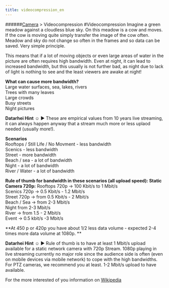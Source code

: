 ```yaml
---
title: videocompression_en
---
```

######[Camera](/restreamer/wiki/cameratechnology_en.html) > Videocompression
#Videocompression
Imagine a green meadow against a cloudless blue sky. On this meadow is a cow and moves. If the cow is moving quite simply transfer the image of the cow often. Meadow and sky do not change so often in the frames and so data can be saved. Very simple principle.

This means that if a lot of moving objects or even large areas of water in the picture are often requires high bandwidth. Even at night, it can lead to increased bandwidth, but this usually is not further bad, as night due to lack of light is nothing to see and the least viewers are awake at night!

**What can cause more bandwidth?**  
Large water surfaces, sea, lakes, rivers  
Trees with many leaves   
Large crowds  
Busy streets  
Night pictures  

**Datarhei Hint** ☺ ► These are empirical values from 10 years live streaming, it can always happen anyway that a stream much more or less uplaod needed (usually more!).  

**Scenarios**  
Rooftops / Still Life / No Movment - less bandwidth  
Scenics - less bandwidth  
Street - more bandwidth  
Beach / sea - a lot of bandwidth  
Night - a lot of bandwidth  
River / Water - a lot of bandwidth  

**Rule of thumb for bandwidth in these scenarios (all upload speed): Static Camera 720p:**
Rooftops 720p → 100 Kbit/s to 1 Mbit/s  
Scenics 720p → 0.5 Kbit/s - 1.2 Mbit/s  
Street 720p → from 0.5 Kbit/s - 2 Mbit/s  
Beach / Sea → from 2-3 Mbit/s  
Night from 2-3 Mbit/s  
River → from 1.5 - 2 Mbit/s  
Event → 0.5 kbit/s -3 Mbit/s  

**At 450 p or 420p you have about 1/2 less data volume - expected 2-4 times more data volume at 1080p.  **

**Datarhei Hint** ☺ ► Rule of thumb is to have at least 1 Mbit/s upload available for a static network camera with 720p Stream. 1080p playing in live streaming currently no major role since the audience side is often (even on mobile devices via mobile network) to cope with the high bandwidths. For PTZ cameras, we recommend you at least. 1-2 Mbit/s upload to have available.  

For the more interested of you information on 
<a href="https://en.wikipedia.org/wiki/Video_coding_format" target="_blank">Wikipedia</a>
